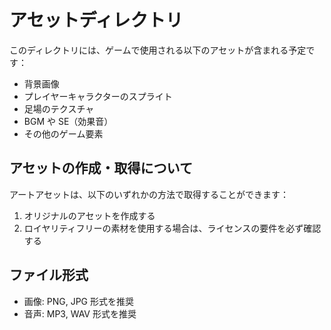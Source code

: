 # アセットディレクトリ

このディレクトリには、ゲームで使用される以下のアセットが含まれる予定です：

-   背景画像
-   プレイヤーキャラクターのスプライト
-   足場のテクスチャ
-   BGM や SE（効果音）
-   その他のゲーム要素

## アセットの作成・取得について

アートアセットは、以下のいずれかの方法で取得することができます：

1. オリジナルのアセットを作成する
2. ロイヤリティフリーの素材を使用する場合は、ライセンスの要件を必ず確認する

## ファイル形式

-   画像: PNG, JPG 形式を推奨
-   音声: MP3, WAV 形式を推奨
